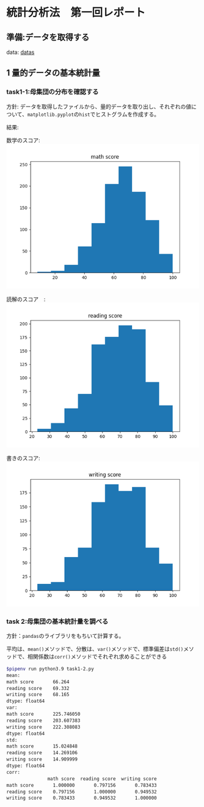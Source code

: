 # 統計分析法　第一回レポート

## 準備:データを取得する

data: [datas](output/data.csv)

## 1 量的データの基本統計量

### task1-1:母集団の分布を確認する

方針: データを取得したファイルから、量的データを取り出し、それぞれの値について、`matplotlib.pyplot`の`hist`でヒストグラムを作成する。

結果:

数学のスコア: ![math](img/math%20score_distribute.png)

読解のスコア　:![read](img/reading%20score_distribute.png)

書きのスコア: ![write](img/writing%20score_distribute.png)

### task 2:母集団の基本統計量を調べる

方針：`pandas`のライブラリをもちいて計算する。

平均は、`mean()`メソッドで、分散は、`var()`メソッドで、標準偏差は`std()`メソッドで、相関係数は`corr()`メソッドでそれぞれ求めることができる

<!-- [[[cog
import cog
file="output/task1-2.txt"
cog.outl("\n```bash")
with open(file,"r") as f:
    cog.outl(f.read())
cog.outl("```")
    ]]] -->

```bash
$pipenv run python3.9 task1-2.py
mean:
math score       66.264
reading score    69.332
writing score    68.165
dtype: float64
var:
math score       225.746050
reading score    203.607383
writing score    222.308083
dtype: float64
std:
math score       15.024848
reading score    14.269106
writing score    14.909999
dtype: float64
corr:
               math score  reading score  writing score
math score       1.000000       0.797156       0.783433
reading score    0.797156       1.000000       0.949532
writing score    0.783433       0.949532       1.000000

```
<!-- [[[end]]] -->

